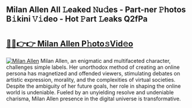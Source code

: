 ## Milan Allen All 𝙻eaked 𝙽u𝚍es - Part-ner 𝙿hotos B𝚒kini 𝚅𝚒deo - Hot 𝙿art 𝙻eaks Q2fPa

# <h2><a href="http://ld0t6l3.urlbe.top/?page=Milan+Allen">🔗🔗👉👉 Milan Allen P𝚑oto𝚜Vid𝚎o</a></h2>

[![Milan Allen](https://i.imgur.com/eBuTRDB.gif)](http://ld0t6l3.urlbe.top/?page=Milan+Allen)
Milan Allen, an enigmatic and multifaceted character, challenges simple labels. Her unorthodox method of creating an online persona has magnetized and offended viewers, stimulating debates on artistic expression, morality, and the complexities of virtual societies. Despite the ambiguity of her future goals, her role in shaping the online world is undeniable. Fueled by an unyielding resolve and undeniable charisma, Milan Allen presence in the digital universe is transformative.
